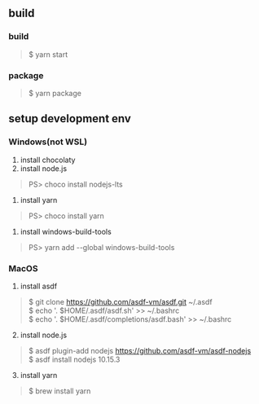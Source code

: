 
## build

### build

> $ yarn start

### package

> $ yarn package

## setup development env

### Windows(not WSL)

1. install chocolaty
1. install node.js
> PS> choco install nodejs-lts
1. install yarn
> PS> choco install yarn
1. install windows-build-tools
> PS> yarn add --global windows-build-tools



### MacOS

1. install asdf
> $ git clone https://github.com/asdf-vm/asdf.git ~/.asdf<br />
> $ echo '. $HOME/.asdf/asdf.sh' >> ~/.bashrc<br />
> $ echo '. $HOME/.asdf/completions/asdf.bash' >> ~/.bashrc<br />

2. install node.js

> $ asdf plugin-add nodejs https://github.com/asdf-vm/asdf-nodejs<br />
> $ asdf install nodejs 10.15.3

3. install yarn
> $ brew install yarn
